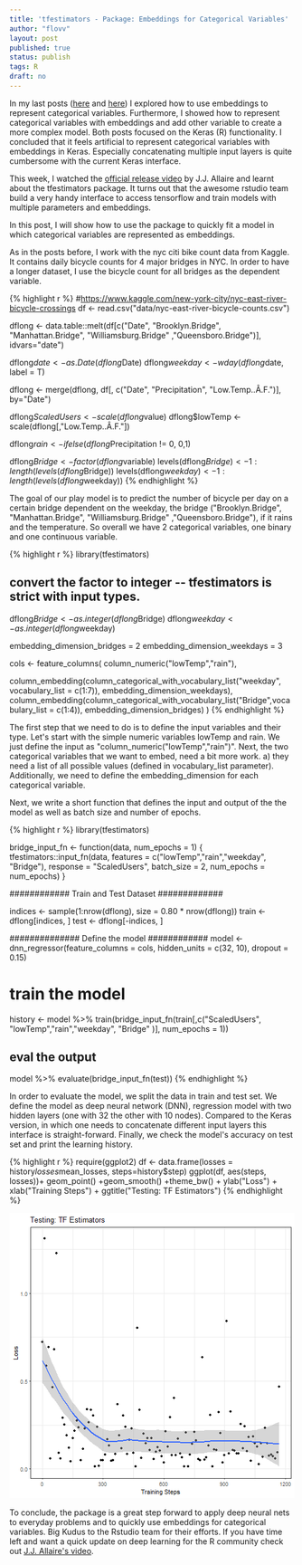 ```yaml
---
title: 'tfestimators - Package: Embeddings for Categorical Variables'  
author: "flovv"
layout: post
published: true
status: publish
tags: R
draft: no
---
```

 

 
 
In my last posts ([here](http://flovv.github.io/Embeddings_with_keras/) and [here](http://flovv.github.io/Embeddings_with_keras/)) I explored how to use embeddings to represent categorical variables. Furthermore, I showed how to represent categorical variables with embeddings and add other variable to create a more complex model. Both posts focused on the Keras (R) functionality. I concluded that it feels artificial to represent categorical variables with embeddings in Keras. Especially concatenating multiple input layers is quite cumbersome with the current Keras interface.
 
This week, I watched the [official release video](https://www.youtube.com/watch?v=atiYXm7JZv0) by J.J. Allaire and learnt about the tfestimators package. It turns out that the awesome rstudio team build a very handy interface to access tensorflow and train models with multiple parameters and embeddings.
 
In this post, I will show how to use the package to quickly fit a model in which categorical variables are represented as embeddings.
 
As in the posts before, I work with the nyc citi bike count data from Kaggle. It contains daily bicycle counts for 4 major bridges in NYC. In order to have a longer dataset, I use the bicycle count for all bridges as the dependent variable.
 

{% highlight r %}
#https://www.kaggle.com/new-york-city/nyc-east-river-bicycle-crossings
df <- read.csv("data/nyc-east-river-bicycle-counts.csv")
 
dflong <- data.table::melt(df[c("Date", "Brooklyn.Bridge", "Manhattan.Bridge", "Williamsburg.Bridge" ,"Queensboro.Bridge")], idvars="date")
 
dflong$date <- as.Date(dflong$Date)
dflong$weekday <- wday(dflong$date, label = T)
 
dflong <- merge(dflong, df[, c("Date", "Precipitation", "Low.Temp..Â.F.")], by="Date")
 
dflong$ScaledUsers <- scale(dflong$value)
dflong$lowTemp <- scale(dflong[,"Low.Temp..Â.F."])
 
dflong$rain <- ifelse(dflong$Precipitation != 0, 0,1)
 
dflong$Bridge <- factor(dflong$variable)
levels(dflong$Bridge) <- 1:length(levels(dflong$Bridge))
levels(dflong$weekday) <- 1:length(levels(dflong$weekday))
{% endhighlight %}
 
The goal of our play model is to predict the number of bicycle per day on a certain bridge dependent on the weekday, the bridge ("Brooklyn.Bridge", "Manhattan.Bridge", "Williamsburg.Bridge" ,"Queensboro.Bridge"), if it rains and the temperature. So overall we have 2 categorical variables, one binary and one continuous variable.
 
 

{% highlight r %}
library(tfestimators)
 
## convert the factor to integer -- tfestimators is strict with input types.
dflong$Bridge <- as.integer(dflong$Bridge)
dflong$weekday <- as.integer(dflong$weekday)
 
embedding_dimension_bridges = 2
embedding_dimension_weekdays = 3
 
cols <- feature_columns(
  column_numeric("lowTemp","rain"),
  
  column_embedding(column_categorical_with_vocabulary_list("weekday", vocabulary_list = c(1:7)), embedding_dimension_weekdays),
  column_embedding(column_categorical_with_vocabulary_list("Bridge",vocabulary_list = c(1:4)), embedding_dimension_bridges)
)
{% endhighlight %}
 
The first step that we need to do is to define the input variables and their type. Let's start with the simple numeric variables lowTemp and rain. We just define the input as "column_numeric("lowTemp","rain")". Next, the two categorical variables that we want to embed, need a bit more work. a) they need a list of all possible values (defined in vocabulary_list parameter). Additionally, we need to define the embedding_dimension for each categorical variable. 
 
Next, we write a short function that defines the input and output of the the model as well as batch size and number of epochs.

{% highlight r %}
library(tfestimators)
 
bridge_input_fn <- function(data, num_epochs = 1) {
  tfestimators::input_fn(data, 
           features = c("lowTemp","rain","weekday", "Bridge"),
           response = "ScaledUsers",
           batch_size = 2,
           num_epochs = num_epochs)
}
 
############ Train and Test Dataset #############
 
indices <- sample(1:nrow(dflong), size = 0.80 * nrow(dflong))
train <- dflong[indices, ]
test  <- dflong[-indices, ]
 
############## Define the model ############
model <- dnn_regressor(feature_columns = cols, hidden_units = c(32, 10), dropout = 0.15)
 
# train the model
history <- model %>% train(bridge_input_fn(train[,c("ScaledUsers", "lowTemp","rain","weekday", "Bridge" )], num_epochs = 1))
 
## eval the output
model %>% evaluate(bridge_input_fn(test))
{% endhighlight %}
 
In order to evaluate the model, we split the data in train and test set. We define the model as deep neural network (DNN), regression model with two hidden layers (one with 32 the other with 10 nodes). Compared to the Keras version, in which one needs to concatenate different input layers this interface is straight-forward.
Finally, we check the model's accuracy on test set and print the learning history.
 

{% highlight r %}
require(ggplot2)
df <- data.frame(losses = history$losses$mean_losses, steps=history$step)
ggplot(df, aes(steps, losses))+ geom_point() +geom_smooth() +theme_bw() + ylab("Loss") + xlab("Training Steps") + ggtitle("Testing: TF Estimators")
{% endhighlight %}

![plot of chunk unnamed-chunk-5](figures/post30/figuresunnamed-chunk-5-1.png)
 
To conclude, the package is a great step forward to apply deep neural nets to everyday problems and to quickly use embeddings for categorical variables. Big Kudus to the Rstudio team for their efforts. If you have time left and want a quick update on deep learning for the R community check out [J.J. Allaire's video](https://www.youtube.com/watch?v=atiYXm7JZv0).
 
 
 
 
 
 
 

